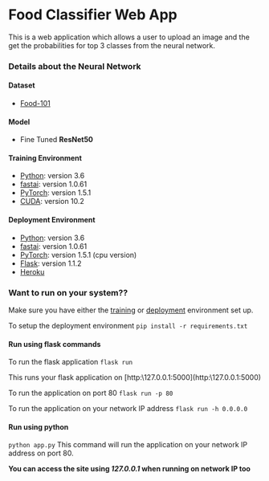 # Food Classifier Web App

This is a web application which allows a user to upload an image and the get the probabilities for top 3 classes from the neural network.

### Details about the Neural Network

#### Dataset
- [Food-101](https://www.kaggle.com/kmader/food41)

#### Model
- Fine Tuned **ResNet50**

#### Training Environment
- [Python](https://www.python.org/): version 3.6
- [fastai](https://www.fast.ai/): version 1.0.61
- [PyTorch](https://pytorch.org/): version 1.5.1
- [CUDA](https://developer.nvidia.com/cuda-zone): version 10.2

#### Deployment Environment
- [Python](https://www.python.org/): version 3.6
- [fastai](https://www.fast.ai/): version 1.0.61
- [PyTorch](https://pytorch.org/): version 1.5.1 (cpu version)
- [Flask](https://flask.palletsprojects.com/en/1.1.x/): version 1.1.2
- [Heroku](https://dashboard.heroku.com/)

### Want to run on your system??

Make sure you have either the [training](#training-environment) or [deployment](#deployment-environment) environment set up.

To setup the deployment environment
`pip install -r requirements.txt`

#### Run using flask commands

To run the flask application
`flask run`

This runs your flask application on [http:\\127.0.0.1:5000](http:\\127.0.0.1:5000\)

To run the application on port 80
`flask run -p 80`

To run the application on your network IP address
`flask run -h 0.0.0.0`

#### Run using python

`python app.py`
This command will run the application on your network IP address on port 80.

**You can access the site using _127.0.0.1_ when running on network IP too**